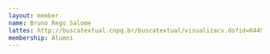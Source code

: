 ```yaml
---
layout: member
name: Bruno Rego Salome
lattes: http://buscatextual.cnpq.br/buscatextual/visualizacv.do?id=K4495301A4
membership: Alumni
---
```

